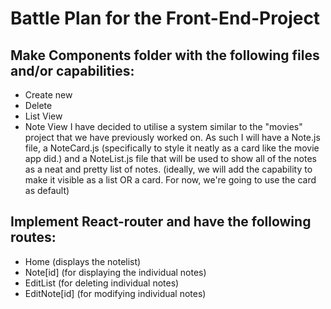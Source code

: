 # Battle Plan for the Front-End-Project


## Make Components folder with the following files and/or capabilities:
* Create new
* Delete
* List View
* Note View
I have decided to utilise a system similar to the "movies" project that we have previously worked on.
As such I will have a Note.js file, a NoteCard.js (specifically to style it neatly as a card like the movie app did.)
and a NoteList.js file that will be used to show all of the notes as a neat and pretty list of notes.
(ideally, we will add the capability to make it visible as a list OR a card. For now, we're going to use the card as default)


## Implement React-router and have the following routes:
* Home (displays the notelist)
* Note[id] (for displaying the individual notes)
* EditList (for deleting individual notes)
* EditNote[id] (for modifying individual notes)